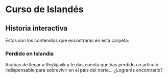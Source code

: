 # Curso de Islandés

## Historia interactiva 
Estos son los contenidos que encontrarás en esta carpeta:

### Perdido en Islandia
Acabas de llegar a Reykjavík y te das cuenta que has perdido un artículo indispensable para sobrevivir en el país del norte... ¿Lograrás encontrarlo? 
